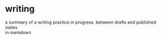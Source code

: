 # writing
a summary of a writing practice in progress, between drafts and published states 
<br>
in markdown
